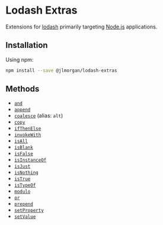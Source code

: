 # Lodash Extras

Extensions for [lodash][] primarily targeting [Node.js][] applications.

## Installation

Using npm:

```bash
npm install --save @jlmorgan/lodash-extras
```

## Methods

* [`and`](docs/and.md)
* [`append`](docs/append.md)
* [`coalesce`](docs/coalesce.md) (alias: `alt`)
* [`copy`](docs/copy.md)
* [`ifThenElse`](docs/ifThenElse.md)
* [`invokeWith`](docs/invokeWith.md)
* [`isAll`](docs/isAll.md)
* [`isBlank`](docs/isBlank.md)
* [`isFalse`](docs/isFalse.md)
* [`isInstanceOf`](docs/isInstanceOf.md)
* [`isJust`](docs/isJust.md)
* [`isNothing`](docs/isNothing.md)
* [`isTrue`](docs/isTrue.md)
* [`isTypeOf`](docs/isTypeOf.md)
* [`modulo`](docs/modulo.md)
* [`or`](docs/or.md)
* [`prepend`](docs/prepend.md)
* [`setProperty`](docs/setProperty.md)
* [`setValue`](docs/setValue.md)

[lodash]: https://lodash.com/
[Node.js]: https://nodejs.org/
